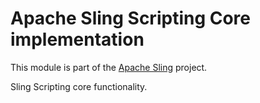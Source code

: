 # Apache Sling Scripting Core implementation

This module is part of the [Apache Sling](https://sling.apache.org) project.

Sling Scripting core functionality.
